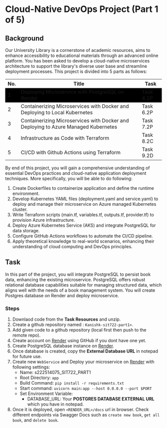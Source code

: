 # Cloud-Native DevOps Project (Part 1 of 5)

## Background

Our University Library is a cornerstone of academic resources, aims to enhance accessibility to educational materials through an advanced online platform. You has been asked to develop a cloud-native microservices architecture to support the library's diverse user base and streamline deployment processes. This project is divided into 5 parts as follows:

<style type="text/css">
  .highlight {
    background-color: black;
  }
</style>

<table>
    <tr>
        <th>No.</th>
        <th>Title</th>
        <th>Task</th>
    </tr>
    <tr class="highlight">
        <td>1</td><td>Deploying Microservice with PostgreSQL on Render</td><td>Task 4.2P</td>
    </tr>
    <tr>
        <td>2</td><td>Containerizing Microservices with Docker and Deploying to Local Kubernetes</td><td>Task 6.2P</td>
    </tr>
    <tr>
        <td>3</td><td>Containerizing Microservices with Docker and Deploying to Azure Managed Kubernetes</td><td>Task 7.2P</td>
    </tr>
    <tr>
        <td>4</td><td> Infrastructure as Code with Terraform</td><td>Task 8.2C</td>
    </tr>
    <tr>
        <td>5</td><td>CI/CD with Github Actions using Terraform</td><td>Task 9.2D</td>
    </tr>
</table>

By end of this project, you will gain a comprehensive understanding of essential DevOps practices and cloud-native application deployment techniques. More specifically, you will be able to do following:

1. Create Dockerfiles to containerize application and define the runtime environment.
2. Develop Kubernetes YAML files (deployment.yaml and service.yaml) to deploy and manage their microservice on Azure managed Kubernetes cluster.
3. Write Terraform scripts (main.tf, variables.tf, outputs.tf, provider.tf) to provision Azure infrastructure.
4. Deploy Azure Kubernetes Service (AKS) and integrate PostgreSQL for data storage.
5. Configure GitHub Actions workflows to automate the CI/CD pipeline.
6. Apply theoretical knowledge to real-world scenarios, enhancing their understanding of cloud computing and DevOps principles.

## Task
In this part of the project, you will integrate PostgreSQL to persist book data, enhancing the existing microservice. PostgreSQL offers robust relational database capabilities suitable for managing structured data, which aligns well with the needs of a book management system. You will create Postgres database on Render and deploy microservice.

### Steps

1. Downlaod code from the __Task Resources__ and unzip.
2. Create a github repository named : `Kanishk-sit722-part1>`.
3. Add given code to a github repository (local first then push to the remote repo).
4. Create account on [Render](http://render.com/) using GitHub if you dont have one yet.
5. Create PostgreSQL database instance on [Render](http://render.com/).
6. Once database is created, copy the __External Database URL__ in notepad for future use.
7. Create new `WebService` and Deploy your microservice on [Render](http://render.com/) with following settings:
   * Name: s222514075_SIT722_PART1
   * Root Directory: `app`
   * Build Command: `pip install -r requirements.txt`
   * Start command: `uvicorn main:app --host 0.0.0.0 --port $PORT`
   * Set Environment Variable:
     * DATABASE_URL: Your __POSTGRES DATABASE EXTERNAL URL__ which you have in notepad.
8. Once it is deployed, open `<RENDER_URL>/docs` url in browser. Check different endpoints via Swagger Docs such as `create new book`, `get all book`, and `delete book`.

